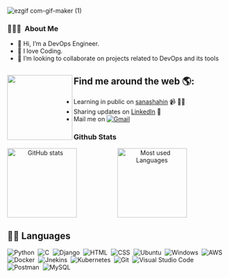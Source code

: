 ![ezgif com-gif-maker (1)](https://user-images.githubusercontent.com/40853082/121804594-fbffb080-cbfb-11eb-9921-7e621445de6c.gif)

### 👨🏻‍💻 &nbsp;About Me

- 👋 Hi, I’m a DevOps Engineer.
- 👀 I love Coding.
- 💞️ I’m looking to collaborate on projects related to DevOps and its tools


## Find me around the web 🌎: <a href="https://github.com/sanashahin2225"><img align="left" width="150" height="150" src="https://github.com/M0nica/M0nica/blob/main/octomonica/m0nica-octocat-rotating.gif?raw=true"></a>
- Learning in public on <a href="https://sanashahin.tech">sanashahin</a> 📹 ✍🏾
- Sharing updates on <a href="https://www.linkedin.com/in/sana-shahin-1924a6b8/">LinkedIn</a> 💼
- Mail me on <a href="mailto:sanashahin2225@gmail.com"><img alt="Gmail" src="https://img.shields.io/badge/Gmail-D14836?style=flat&logo=gmail&logoColor=white" /></a>


### Github Stats

<p align="center">
    <img align="left" src="https://github-readme-stats.vercel.app/api?username=sanashahin2225&show_icons=true&count_private=true&include_all_commits=true&theme=tokyonight&hide=contribs" alt="GitHub stats"  height="160px"/>
    <img align="center" src="https://github-readme-stats.vercel.app/api/top-langs/?username=sanashahin2225&layout=compact&langs_count=7&theme=nightowl" alt="Most used Languages" height="160px" />
</p>

## 👩‍💻 Languages

![Python](https://img.shields.io/badge/-Python-05122A?style=flat&logo=python)&nbsp;
![C](https://img.shields.io/badge/-C-05122A?style=flat&logo=C&logoColor=A8B9CC)&nbsp;
![Django](https://img.shields.io/badge/-Django-05122A?style=flat&logo=django&logoColor=092E20)&nbsp;
![HTML](https://img.shields.io/badge/-HTML-05122A?style=flat&logo=HTML5)&nbsp;
![CSS](https://img.shields.io/badge/-CSS-05122A?style=flat&logo=CSS3&logoColor=1572B6)&nbsp;
![Ubuntu](https://img.shields.io/badge/Ubuntu-E95420?style=for-the-badge&logo=ubuntu&logoColor=white)&nbsp;
![Windows](https://img.shields.io/badge/Windows-0078D6?style=for-the-badge&logo=windows&logoColor=white)&nbsp;
![AWS](https://img.shields.io/badge/Amazon_AWS-232F3E?style=for-the-badge&logo=amazon-aws&logoColor=white)&nbsp;
![Docker](https://img.shields.io/badge/Docker-2CA5E0?style=for-the-badge&logo=docker&logoColor=white)&nbsp;
![Jnekins](https://img.shields.io/badge/Jenkins-D24939?style=for-the-badge&logo=Jenkins&logoColor=white)&nbsp;
![Kubernetes](https://img.shields.io/badge/kubernetes-326ce5.svg?&style=for-the-badge&logo=kubernetes&logoColor=white)&nbsp;
![Git](https://img.shields.io/badge/Git-F05032?style=for-the-badge&logo=git&logoColor=white)&nbsp;
![Visual Studio Code](https://img.shields.io/badge/Visual_Studio_Code-0078D4?style=for-the-badge&logo=visual%20studio%20code&logoColor=white)&nbsp;
![Postman](https://img.shields.io/badge/Postman-FF6C37?style=for-the-badge&logo=Postman&logoColor=white)&nbsp;
![MySQL](https://img.shields.io/badge/MySQL-00000F?style=for-the-badge&logo=mysql&logoColor=white)&nbsp;



<!---
sanashahin2225/sanashahin2225 is a ✨ special ✨ repository because its `README.md` (this file) appears on your GitHub profile.
You can click the Preview link to take a look at your changes.
--->
